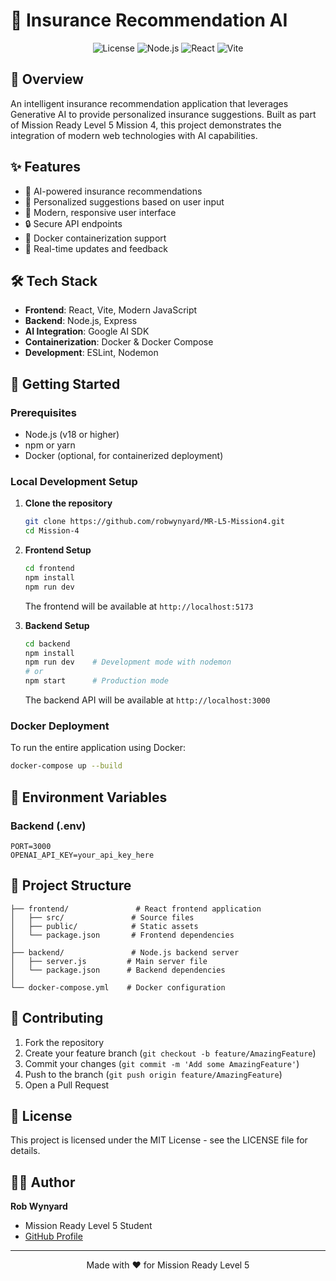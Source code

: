 # 🏥 Insurance Recommendation AI

<div align="center">

![License](https://img.shields.io/badge/license-MIT-blue.svg)
![Node.js](https://img.shields.io/badge/Node.js-18.x-green)
![React](https://img.shields.io/badge/React-18.x-blue)
![Vite](https://img.shields.io/badge/Vite-4.x-purple)

</div>

## 📝 Overview

An intelligent insurance recommendation application that leverages Generative AI to provide personalized insurance suggestions. Built as part of Mission Ready Level 5 Mission 4, this project demonstrates the integration of modern web technologies with AI capabilities.

## ✨ Features

- 🤖 AI-powered insurance recommendations
- 🎯 Personalized suggestions based on user input
- 🚀 Modern, responsive user interface
- 🔒 Secure API endpoints
- 🐳 Docker containerization support
- 🔄 Real-time updates and feedback

## 🛠️ Tech Stack

- **Frontend**: React, Vite, Modern JavaScript
- **Backend**: Node.js, Express
- **AI Integration**: Google AI SDK
- **Containerization**: Docker & Docker Compose
- **Development**: ESLint, Nodemon

## 🚀 Getting Started

### Prerequisites

- Node.js (v18 or higher)
- npm or yarn
- Docker (optional, for containerized deployment)

### Local Development Setup

1. **Clone the repository**
   ```bash
   git clone https://github.com/robwynyard/MR-L5-Mission4.git
   cd Mission-4
   ```

2. **Frontend Setup**
   ```bash
   cd frontend
   npm install
   npm run dev
   ```
   The frontend will be available at `http://localhost:5173`

3. **Backend Setup**
   ```bash
   cd backend
   npm install
   npm run dev    # Development mode with nodemon
   # or
   npm start      # Production mode
   ```
   The backend API will be available at `http://localhost:3000`

### Docker Deployment

To run the entire application using Docker:

```bash
docker-compose up --build
```

## 🔧 Environment Variables

### Backend (.env)
```
PORT=3000
OPENAI_API_KEY=your_api_key_here
```

## 📁 Project Structure

```
├── frontend/               # React frontend application
│   ├── src/               # Source files
│   ├── public/            # Static assets
│   └── package.json       # Frontend dependencies
│
├── backend/               # Node.js backend server
│   ├── server.js         # Main server file
│   └── package.json      # Backend dependencies
│
└── docker-compose.yml    # Docker configuration
```

## 🤝 Contributing

1. Fork the repository
2. Create your feature branch (`git checkout -b feature/AmazingFeature`)
3. Commit your changes (`git commit -m 'Add some AmazingFeature'`)
4. Push to the branch (`git push origin feature/AmazingFeature`)
5. Open a Pull Request

## 📝 License

This project is licensed under the MIT License - see the LICENSE file for details.

## 👨‍💻 Author

**Rob Wynyard**
- Mission Ready Level 5 Student
- [GitHub Profile](https://github.com/robwynyard)

---

<div align="center">
Made with ❤️ for Mission Ready Level 5
</div>